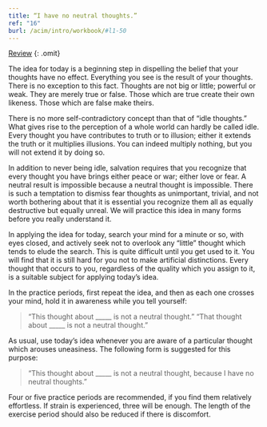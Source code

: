 ```yaml
---
title: “I have no neutral thoughts.”
ref: "16"
burl: /acim/intro/workbook/#l1-50
---
```


<a class="hide-review" href="/t/acim/workbook/l054/#l016">Review</a>
{: .omit}

The idea for today is a beginning step in dispelling the belief that
your thoughts have no effect. Everything you see is the result of your
thoughts. There is no exception to this fact. Thoughts are not big or
little; powerful or weak. They are merely true or false. Those which are
true create their own likeness. Those which are false make theirs.

There is no more self-contradictory concept than that of “idle
thoughts.” What gives rise to the perception of a whole world can hardly
be called idle. Every thought you have contributes to truth or to
illusion; either it extends the truth or it multiplies illusions. You
can indeed multiply nothing, but you will not extend it by doing so.

In addition to never being idle, salvation requires that you recognize
that every thought you have brings either peace or war; either love or
fear. A neutral result is impossible because a neutral thought is
impossible. There is such a temptation to dismiss fear thoughts as
unimportant, trivial, and not worth bothering about that it is essential
you recognize them all as equally destructive but equally unreal. We
will practice this idea in many forms before you really understand it.

In applying the idea for today, search your mind for a minute or so,
with eyes closed, and actively seek not to overlook any “little” thought
which tends to elude the search. This is quite difficult until you get
used to it. You will find that it is still hard for you not to make
artificial distinctions. Every thought that occurs to you, regardless of
the quality which you assign to it, is a suitable subject for applying
today’s idea.

In the practice periods, first repeat the idea, and then as each one
crosses your mind, hold it in awareness while you tell yourself:

> “This thought about \_\_\_\_\_ is not a neutral thought.”
> “That thought about \_\_\_\_\_ is not a neutral thought.”

As usual, use today’s idea whenever you are aware of a particular
thought which arouses uneasiness. The following form is suggested
for this purpose:

> “This thought about \_\_\_\_\_ is not a neutral thought, because I
> have no neutral thoughts.”

Four or five practice periods are recommended, if you find them
relatively effortless. If strain is experienced, three will be enough.
The length of the exercise period should also be reduced if there is
discomfort.


